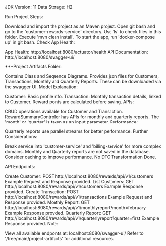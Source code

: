 JDK Version: 11
Data Storage: H2

Run Project Steps:

Download and import the project as an Maven project.
Open git bash and go to the 'customer-rewards-service' directory. Use 'ls' to check files in this folder.
Execute 'mvn clean install'.
To start the app, run 'docker-compose up' in git bash.
Check App Health:

App Health: http://localhost:8080/actuator/health
API Documentation: http://localhost:8080/swagger-ui/

***Project Artifacts Folder:

Contains Class and Sequence Diagrams.
Provides json files for Customers, Transactions, Monthly and Quarterly Reports. These can be downloaded via the swagger UI.
Model Explanation:

Customer: Basic profile info.
Transaction: Monthly transaction details, linked to Customer. Reward points are calculated before saving.
APIs:

CRUD operations available for Customer and Transaction.
RewardSummaryController has APIs for monthly and quarterly reports. The 'month' or 'quarter' is taken as an input parameter.
Performance:

Quarterly reports use parallel streams for better performance.
Further Considerations:

Break service into 'customer-service' and 'billing-service' for more complex domains.
Monthly and Quarterly reports are not saved in the database.
Consider caching to improve performance.
No DTO Transformation Done.

API Endpoints:

Create Customer: POST http://localhost:8080/rewards/api/v1/customers
Example Request and Response provided.
List Customers: GET http://localhost:8080/rewards/api/v1/customers
Example Response provided.
Create Transaction: POST http://localhost:8080/rewards/api/v1/transactions
Example Request and Response provided.
Monthly Report: GET http://localhost:8080/rewards/api/v1/monthlyreport?month=february
Example Response provided.
Quarterly Report: GET http://localhost:8080/rewards/api/v1/quarterlyreport?quarter=first
Example Response provided.
Note:

View all available endpoints at: localhost:8080/swagger-ui/
Refer to '/tree/main/project-artifacts' for additional resources.
